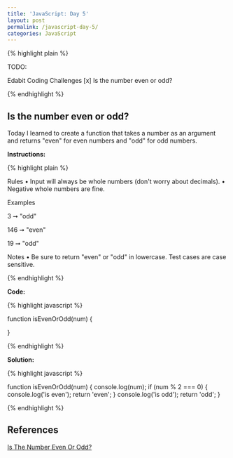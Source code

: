 ```yaml
---
title: 'JavaScript: Day 5'
layout: post
permalink: /javascript-day-5/
categories: JavaScript
---
```


{% highlight plain %}

TODO:

Edabit Coding Challenges
[x] Is the number even or odd?

{% endhighlight %}

<!-- more -->

## Is the number even or odd?

Today I learned to create a function that takes a number as an argument and returns "even" for even numbers and "odd" for odd numbers.

**Instructions:**

{% highlight plain %}

Rules
• Input will always be whole numbers (don't worry about decimals).
• Negative whole numbers are fine.

Examples

3 ➞ "odd"

146 ➞ "even"

19 ➞ "odd"

Notes
• Be sure to return "even" or "odd" in lowercase. Test cases are case sensitive.

{% endhighlight %}

**Code:**

{% highlight javascript %}

function isEvenOrOdd(num) {
  
}

{% endhighlight %}

**Solution:**

{% highlight javascript %}

function isEvenOrOdd(num) {
  console.log(num);
  if (num % 2 === 0) {
    console.log('is even');
    return 'even';
  }
  console.log('is odd');
  return 'odd';
}

{% endhighlight %}

## References

<a href="https://edabit.com/challenge/kuzB5CMXiKDEYKXAP" target="_blank">Is The Number Even Or Odd?</a>